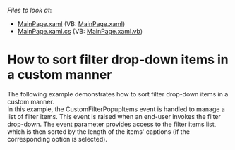 <!-- default file list -->
*Files to look at*:

* [MainPage.xaml](./CS/DXPivotGrid_CustomFilterItemsSorting/MainPage.xaml) (VB: [MainPage.xaml](./VB/DXPivotGrid_CustomFilterItemsSorting/MainPage.xaml))
* [MainPage.xaml.cs](./CS/DXPivotGrid_CustomFilterItemsSorting/MainPage.xaml.cs) (VB: [MainPage.xaml.vb](./VB/DXPivotGrid_CustomFilterItemsSorting/MainPage.xaml.vb))
<!-- default file list end -->
# How to sort filter drop-down items in a custom manner


<p>The following example demonstrates how to sort filter drop-down items in a custom manner.<br />
In this example, the CustomFilterPopupItems event is handled to manage a list of filter items. This event is raised when an end-user invokes the filter drop-down. The event parameter provides access to the filter items list, which is then sorted by the length of the items' captions (if the corresponding option is selected).</p><br />


<br/>


